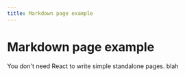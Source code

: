 ```yaml
---
title: Markdown page example
---
```


# Markdown page example

You don't need React to write simple standalone pages.  blah
